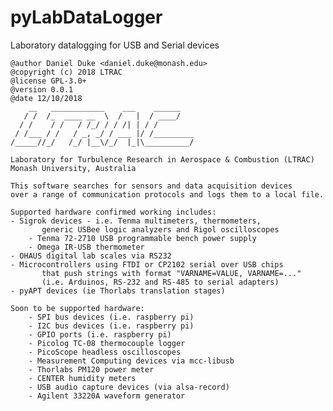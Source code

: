 # pyLabDataLogger
Laboratory datalogging for USB and Serial devices

    @author Daniel Duke <daniel.duke@monash.edu>
    @copyright (c) 2018 LTRAC
    @license GPL-3.0+
    @version 0.0.1
    @date 12/10/2018
        __   ____________    ___    ______    
       / /  /_  ____ __  \  /   |  / ____/    
      / /    / /   / /_/ / / /| | / /         
     / /___ / /   / _, _/ / ___ |/ /_________ 
    /_____//_/   /_/ |__\/_/  |_|\__________/ 

    Laboratory for Turbulence Research in Aerospace & Combustion (LTRAC)
    Monash University, Australia

    This software searches for sensors and data acquisition devices
    over a range of communication protocols and logs them to a local file.
    
    Supported hardware confirmed working includes:
	- Sigrok devices - i.e. Tenma multimeters, thermometers,
           generic USBee logic analyzers and Rigol oscilloscopes
        - Tenma 72-2710 USB programmable bench power supply
        - Omega IR-USB thermometer 
	- OHAUS digital lab scales via RS232
	- Microcontrollers using FTDI or CP2102 serial over USB chips
           that push strings with format "VARNAME=VALUE, VARNAME=..."
           (i.e. Arduinos, RS-232 and RS-485 to serial adapters)
    - pyAPT devices (ie Thorlabs translation stages)

    Soon to be supported hardware:
        - SPI bus devices (i.e. raspberry pi)
        - I2C bus devices (i.e. raspberry pi)
        - GPIO ports (i.e. raspberry pi)
        - Picolog TC-08 thermocouple logger
        - PicoScope headless oscilloscopes
        - Measurement Computing devices via mcc-libusb
	    - Thorlabs PM120 power meter
    	- CENTER humidity meters
	    - USB audio capture devices (via alsa-record)
        - Agilent 33220A waveform generator
